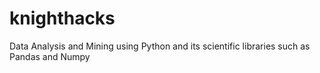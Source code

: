 # knighthacks
Data Analysis and Mining using Python and its scientific libraries such as Pandas and Numpy
